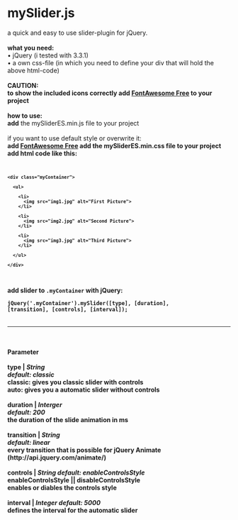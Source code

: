 # mySlider.js
a quick and easy to use slider-plugin for jQuery.
<br><br>
<b>what you need:</b><br>
• jQuery (i tested with 3.3.1)<br>
• a own css-file (in which you need to define your div that will hold the above html-code)<br>
<br>
<b>CAUTION:</b><br>
<b>to show the included icons correctly add <a href="https://fontawesome.com/" target="_blank">FontAwesome Free</a> to your project</b><br>
<br>
<b>how to use:</b><br>
<b>add</b> the mySliderES.min.js file to your project<br><br>
if you want to use default style or overwrite it:<br>
<b>add</a> <a href="https://fontawesome.com/" target="_blank">FontAwesome Free</a>
<b>add</a> the mySliderES.min.css file to your project
add html code like this:
<code>
    
    <div class="myContainer">
    
      <ul>
      
        <li>
          <img src="img1.jpg" alt="First Picture"> 
        </li>
        
        <li>
          <img src="img2.jpg" alt="Second Picture">
        </li>
        
        <li>
          <img src="img3.jpg" alt="Third Picture">
        </li>
        
      </ul>
    
    </div>

</code>
<br>
add slider to <code>.myContainer</code> with jQuery:

<code>jQuery('.myContainer').mySlider([type], [duration], [transition], [controls], [interval]);</code>
<br><br>
<hr>
<br><br>
<b>Parameter</b><br><br>
<b>type</b> | <i>String</i><br>
<i>default: classic</i><br>
classic: gives you classic slider with controls<br>
auto: gives you a automatic slider without controls<br>
<br>
<b>duration</b> | <i>Interger</i><br>
<i>default: 200</i><br>
the duration of the slide animation in ms<br>
<br>
<b>transition</b> | <i>String</i><br>
<i>default: linear</i><br>
every transition that is possible for jQuery Animate (http://api.jquery.com/animate/)<br>
<br>
<b>controls</b> | <i>String</i>
<i>default: enableControlsStyle</i><br>
enableControlsStyle || disableControlsStyle<br>
enables or diables the controls style<br>
<br>
<b>interval</b> | <i>Integer</i>
<i>default: 5000</i><br>
defines the interval for the automatic slider<br>
<br>

